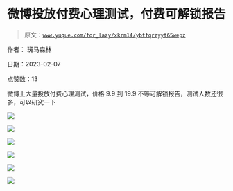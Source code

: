 # 微博投放付费心理测试，付费可解锁报告

> 原文：[`www.yuque.com/for_lazy/xkrm14/ybtfqrzyyt65wepz`](https://www.yuque.com/for_lazy/xkrm14/ybtfqrzyyt65wepz)

作者： 斑马森林

日期：2023-02-07

点赞数：13

微博上大量投放付费心理测试，价格 9.9 到 19.9 不等可解锁报告，测试人数还很多，可以研究一下

![](img/63837ee5c4b0fe5145a953d7e95c4038.png)

![](img/ae8516b00f4829f98e2b35851c153fa8.png)

![](img/615723919785f69747f52d4af83875e7.png)

![](img/e5fa23d0621f82cc4ccc0cd90cc0a54c.png)

![](img/ceac39ea4d6c112142933247cc6c910c.png)

![](img/d22bd322a60065bcec7f47d10bdcd285.png)



